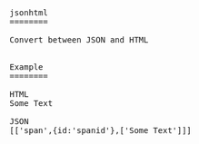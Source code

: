 <pre>
jsonhtml
========

Convert between JSON and HTML


Example
========

HTML
<span id='spanid'>Some Text</span>

JSON
[['span',{id:'spanid'},['Some Text']]]
</pre>